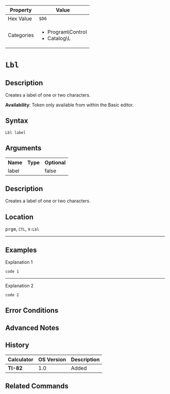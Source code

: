 | Property      | Value |
|---------------|-------|
| Hex Value     | `$D6`|
| Categories    | <ul><li>Program\Control</li><li>Catalog\L</li></ul> |

# `Lbl `

## Description
Creates a label of one or two characters.


<b>Availability</b>: Token only available from within the Basic editor.

## Syntax
`Lbl label`

## Arguments
<table>
<tr><th>Name</th><th>Type</th><th>Optional</th></tr>

<tr><td>label</td><td></td><td>false</td></tr>

</table>

## Description
Creates a label of one or two characters.

## Location
<kbd>prgm</kbd>, `CTL`, `9:Lbl`
<hr>

## Examples

Explanation 1
```ti-basic
code 1
```
---
Explanation 2
```ti-basic
code 2
```

## Error Conditions


## Advanced Notes


## History
| Calculator | OS Version | Description |
|------------|------------|-------------|
| <b>TI-82</b> | 1.0 | Added

## Related Commands

    